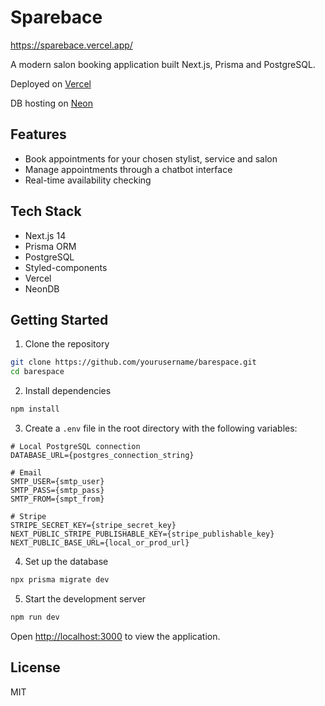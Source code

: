 # Sparebace

https://sparebace.vercel.app/

A modern salon booking application built Next.js, Prisma and PostgreSQL.

Deployed on [Vercel](https://vercel.com)

DB hosting on [Neon](https://neon.tech/)

## Features

- Book appointments for your chosen stylist, service and salon
- Manage appointments through a chatbot interface
- Real-time availability checking

## Tech Stack

- Next.js 14
- Prisma ORM
- PostgreSQL
- Styled-components
- Vercel
- NeonDB

## Getting Started

1. Clone the repository
```bash
git clone https://github.com/yourusername/barespace.git
cd barespace
```

2. Install dependencies
```bash
npm install
```

3. Create a `.env` file in the root directory with the following variables:
```
# Local PostgreSQL connection
DATABASE_URL={postgres_connection_string}

# Email
SMTP_USER={smtp_user}
SMTP_PASS={smtp_pass}
SMTP_FROM={smpt_from}

# Stripe
STRIPE_SECRET_KEY={stripe_secret_key}
NEXT_PUBLIC_STRIPE_PUBLISHABLE_KEY={stripe_publishable_key}
NEXT_PUBLIC_BASE_URL={local_or_prod_url}
```

4. Set up the database
```bash
npx prisma migrate dev
```

5. Start the development server
```bash
npm run dev
```

Open [http://localhost:3000](http://localhost:3000) to view the application.


## License

MIT
